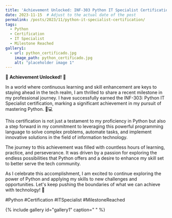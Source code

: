 ```yaml
---
title: 'Achievement Unlocked: INF-303 Python IT Specialist Certification 🐍💻'
date: 2023-11-15  # Adjust to the actual date of the post
permalink: /posts/2023/11/python-it-specialist-certification/
tags:
  - Python
  - Certification
  - IT Specialist
  - Milestone Reached
gallery1:
  - url: python_certificado.jpg
    image_path: python_certificado.jpg
    alt: "placeholder image 1"
---
```


🎉 **Achievement Unlocked!** 🎉

In a world where continuous learning and skill enhancement are keys to staying ahead in the tech realm, I am thrilled to share a recent milestone in my professional journey. I have successfully earned the INF-303: Python IT Specialist certification, marking a significant achievement in my pursuit of mastering Python. 🐍💻

This certification is not just a testament to my proficiency in Python but also a step forward in my commitment to leveraging this powerful programming language to solve complex problems, automate tasks, and implement innovative solutions in the field of information technology.

The journey to this achievement was filled with countless hours of learning, practice, and perseverance. It was driven by a passion for exploring the endless possibilities that Python offers and a desire to enhance my skill set to better serve the tech community.

As I celebrate this accomplishment, I am excited to continue exploring the power of Python and applying my skills to new challenges and opportunities. Let's keep pushing the boundaries of what we can achieve with technology! 🚀

#Python #Certification #ITSpecialist #MilestoneReached

{% include gallery id="gallery1" caption=" " %}
